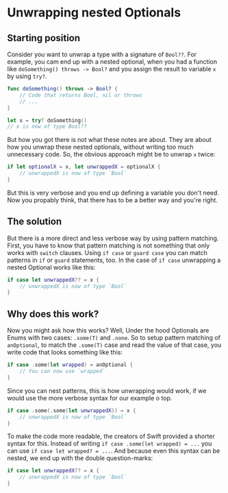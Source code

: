 # Unwrapping nested Optionals

## Starting position

Consider you want to unwrap a type with a signature of `Bool??`. For example, you cam end up with a nested optional, when you had a function like `doSomething() throws -> Bool?` and you assign the result to variable `x` by using `try?`.


```swift
func doSomething() throws -> Bool? {
	// Code that returns Bool, nil or throws
	// ...
}

let x = try? doSomething()
// x is now of type Bool??
```

But how you got there is not what these notes are about. They are about how you unwrap these nested optionals, without writing too much unnecessary code. So, the obvious approach might be to unwrap `x` twice:

```swift
if let optionalX = x, let unwrappedX = optionalX {
	// unwrappedX is now of type `Bool`
}

```

But this is very verbose and you end up defining a variable you don't need. Now you propably think, that there has to be a better way and you're right.

## The solution

But there is a more direct and less verbose way by using pattern matching. First, you have to know that pattern matching is not something that only works with `switch` clauses. Using `if case` or `guard case` you can match patterns in `if` or `guard` statements, too. In the case of `if case` unwrapping a nested Optional works like this:


```swift
if case let unwrappedX?? = x {
	// unwrappedX is now of type `Bool`
}

```

## Why does this work?

Now you might ask how this works? Well, Under the hood Optionals are Enums with two cases: `.some(T)` and `.none`. So to setup pattern matching of `anOptional`, to match the `.some(T)` case and read the value of that case, you write code that looks something like this:

```swift
if case .some(let wrapped) = anOptional {
	// You can now use `wrapped`
}

```

Since you can nest patterns, this is how unwrapping would work, if we would use the more verbose syntax for our example o top.

```swift
if case .some(.some(let unwrappedX)) = x {
	// unwrappedX is now of type `Bool`
}

```

To make the code more readable, the creators of Swift provided a shorter syntax for this. Instead of writing `if case .some(let wrapped) = ...` you can use `if case let wrapped? = ...`. And because even this syntax can be nested, we end up with the double question-marks:

```swift
if case let unwrappedX?? = x {
	// unwrappedX is now of type `Bool`
}

```